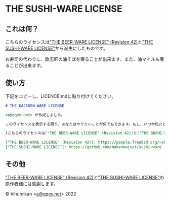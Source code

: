 # THE SUSHI-WARE LICENSE

## これは何？

こちらのライセンスは["THE BEER-WARE LICENSE" (Revision 42)]と["THE SUSHI-WARE LICENSE"]から派生にしたものです。

お寿司の代わりに、歌志軒の油そばを奢ることが出来ます。また、油マイルも奢ることが出来ます。

## 使い方

下記をコピーし、LICENCE.mdに貼り付けてください。

```markdown
# THE KAJIKEN-WARE LICENSE

<a@qqey.net> が作成しました。

このライセンスを表示する限り、あなたはやりたいことが何でもできます。もし、いつか私たちが会って、あなたが、このライセンスに価値があると思ったら、お返しに**歌志軒の油そば**を奢る権利があります。また、油マイルも奢ることが可能です。

(こちらのライセンスは["THE BEER-WARE LICENSE" (Revision 42)]と["THE SUSHI-WARE LICENSE"]の両方含みます。原作者様には感謝します。)

["THE BEER-WARE LICENSE" (Revision 42)]: https://people.freebsd.org/~phk/
["THE SUSHI-WARE LICENSE"]: https://github.com/makenowjust/sushi-ware

```

## その他

["THE BEER-WARE LICENSE" (Revision 42)]と["THE SUSHI-WARE LICENSE"]の原作者様には感謝します。

© hihumikan <<a@qqey.net>> 2022

["THE BEER-WARE LICENSE" (Revision 42)]: https://people.freebsd.org/~phk/
["THE SUSHI-WARE LICENSE"]: https://github.com/makenowjust/sushi-ware

